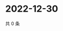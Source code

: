 # 2022-12-30

共 0 条

<!-- BEGIN WEIBO -->
<!-- 最后更新时间 Fri Dec 30 2022 05:11:50 GMT+0800 (China Standard Time) -->

<!-- END WEIBO -->
